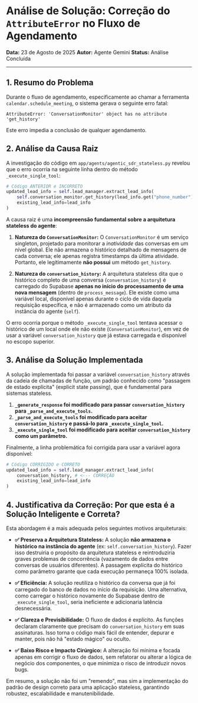 # Análise de Solução: Correção do `AttributeError` no Fluxo de Agendamento

**Data:** 23 de Agosto de 2025
**Autor:** Agente Gemini
**Status:** Análise Concluída

---

## 1. Resumo do Problema

Durante o fluxo de agendamento, especificamente ao chamar a ferramenta `calendar.schedule_meeting`, o sistema gerava o seguinte erro fatal:

`AttributeError: 'ConversationMonitor' object has no attribute 'get_history'`

Este erro impedia a conclusão de qualquer agendamento.

## 2. Análise da Causa Raiz

A investigação do código em `app/agents/agentic_sdr_stateless.py` revelou que o erro ocorria na seguinte linha dentro do método `_execute_single_tool`:

```python
# Código ANTERIOR e INCORRETO
updated_lead_info = self.lead_manager.extract_lead_info(
    self.conversation_monitor.get_history(lead_info.get("phone_number")), # <--- PONTO DA FALHA
    existing_lead_info=lead_info
)
```

A causa raiz é uma **incompreensão fundamental sobre a arquitetura stateless do agente**:

1.  **Natureza do `ConversationMonitor`:** O `ConversationMonitor` é um serviço singleton, projetado para monitorar a *inatividade* das conversas em um nível global. Ele não armazena o histórico detalhado de mensagens de cada conversa; ele apenas registra timestamps da última atividade. Portanto, ele legitimamente **não possui** um método `get_history`.

2.  **Natureza do `conversation_history`:** A arquitetura stateless dita que o histórico completo de uma conversa (`conversation_history`) é carregado do Supabase **apenas no início do processamento de uma nova mensagem** (dentro de `process_message`). Ele existe como uma variável local, disponível apenas durante o ciclo de vida daquela requisição específica, e não é armazenado como um atributo da instância do agente (`self`).

O erro ocorria porque o método `_execute_single_tool` tentava acessar o histórico de um local onde ele não existe (`ConversationMonitor`), em vez de usar a variável `conversation_history` que já estava carregada e disponível no escopo superior.

## 3. Análise da Solução Implementada

A solução implementada foi passar a variável `conversation_history` através da cadeia de chamadas de função, um padrão conhecido como "passagem de estado explícita" (explicit state passing), que é fundamental para sistemas stateless.

1.  **`_generate_response` foi modificado para passar `conversation_history` para `_parse_and_execute_tools`.**
2.  **`_parse_and_execute_tools` foi modificado para aceitar `conversation_history` e passá-lo para `_execute_single_tool`.**
3.  **`_execute_single_tool` foi modificado para aceitar `conversation_history` como um parâmetro.**

Finalmente, a linha problemática foi corrigida para usar a variável agora disponível:

```python
# Código CORRIGIDO e CORRETO
updated_lead_info = self.lead_manager.extract_lead_info(
    conversation_history, # <--- CORREÇÃO
    existing_lead_info=lead_info
)
```

## 4. Justificativa da Correção: Por que esta é a Solução Inteligente e Correta?

Esta abordagem é a mais adequada pelos seguintes motivos arquiteturais:

-   **✅ Preserva a Arquitetura Stateless:** A solução **não armazena o histórico na instância do agente** (ex: `self.conversation_history`). Fazer isso destruiria o propósito da arquitetura stateless e reintroduziria graves problemas de concorrência (vazamento de dados entre conversas de usuários diferentes). A passagem explícita do histórico como parâmetro garante que cada execução permaneça 100% isolada.

-   **✅ Eficiência:** A solução reutiliza o histórico da conversa que já foi carregado do banco de dados no início da requisição. Uma alternativa, como carregar o histórico novamente do Supabase dentro de `_execute_single_tool`, seria ineficiente e adicionaria latência desnecessária.

-   **✅ Clareza e Previsibilidade:** O fluxo de dados é explícito. As funções declaram claramente que precisam do `conversation_history` em suas assinaturas. Isso torna o código mais fácil de entender, depurar e manter, pois não há "estado mágico" ou oculto.

-   **✅ Baixo Risco e Impacto Cirúrgico:** A alteração foi mínima e focada apenas em corrigir o fluxo de dados, sem refatorar ou alterar a lógica de negócio dos componentes, o que minimiza o risco de introduzir novos bugs.

Em resumo, a solução não foi um "remendo", mas sim a implementação do padrão de design correto para uma aplicação stateless, garantindo robustez, escalabilidade e manutenibilidade.
